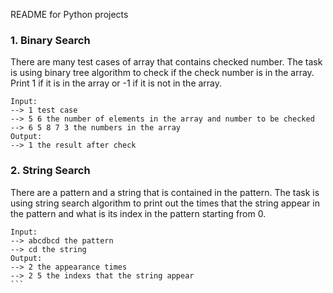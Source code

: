 README for Python projects

### **1. Binary Search**
There are many test cases of array that contains checked number. The task is using binary tree algorithm to check if the check number is in the array. Print 1 if it is in the array or -1 if it is not in the array.
```
Input:
--> 1 test case
--> 5 6 the number of elements in the array and number to be checked
--> 6 5 8 7 3 the numbers in the array
Output:
--> 1 the result after check
```

### **2. String Search**
There are a pattern and a string that is contained in the pattern. The task is using string search algorithm to print out the times that the string appear in the pattern and what is its index in the pattern starting from 0.
````
Input:
--> abcdbcd the pattern
--> cd the string
Output:
--> 2 the appearance times
--> 2 5 the indexs that the string appear
```